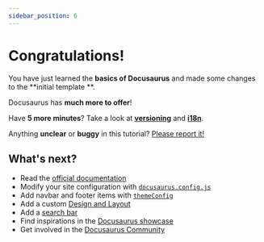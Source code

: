 ```yaml
---
sidebar_position: 6
---
```


# Congratulations!

You have just learned the **basics of Docusaurus** and made some changes to the **initial template
**.

Docusaurus has **much more to offer**!

Have **5 more minutes**? Take a look at **[versioning](../tutorial-extras/manage-docs-versions.md)**
and **[i18n](../tutorial-extras/translate-your-site.md)**.

Anything **unclear** or **buggy** in this
tutorial? [Please report it!](https://github.com/facebook/docusaurus/discussions/4610)

## What's next?

- Read the [official documentation](https://docusaurus.io/)
- Modify your site configuration
  with [`docusaurus.config.js`](https://docusaurus.io/docs/api/docusaurus-config)
- Add navbar and footer items
  with [`themeConfig`](https://docusaurus.io/docs/api/themes/configuration)
- Add a custom [Design and Layout](https://docusaurus.io/docs/styling-layout)
- Add a [search bar](https://docusaurus.io/docs/search)
- Find inspirations in the [Docusaurus showcase](https://docusaurus.io/showcase)
- Get involved in the [Docusaurus Community](https://docusaurus.io/community/support)
